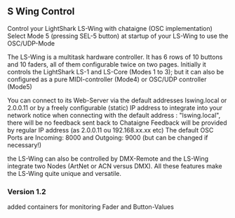 ## S Wing Control
Control your LightShark LS-Wing with chataigne (OSC implementation)
Select Mode 5 (pressing SEL-5 button) at startup of your LS-Wing to use the OSC/UDP-Mode

The LS-Wing is a multitask hardware controller. It has 6 rows of 10 buttons and 10 faders, all of them configurable twice on two pages.
Initially it controls the LightShark LS-1 and LS-Core (Modes 1 to 3); but it can also be configured as a pure MIDI-controller (Mode4) or OSC/UDP controller (Mode5)

You can connect to its Web-Server via the default addresses lswing.local or 2.0.0.11 or by a freely configurable (static) IP address to integrate into your network
notice when connecting with the default address : "lswing.local", there will be no feedback sent back to Chataigne
Feedback will be provided by regular IP address (as 2.0.0.11 ou 192.168.xx.xx etc)
The default OSC Ports are
Incoming: 8000 and Outgoing: 9000 (but can be changed if necessary!)

the LS-Wing can also be controlled by DMX-Remote and the LS-Wing integrate two Nodes (ArtNet or ACN versus DMX).
All these features make the LS-Wing quite unique and versatile. 

### Version 1.2
added containers for monitoring Fader and Button-Values 